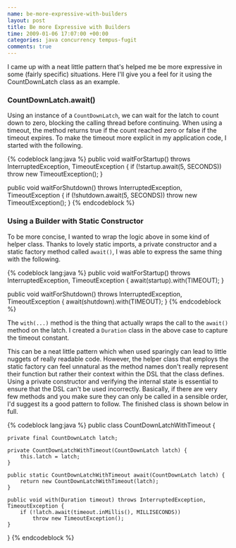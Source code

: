 ```yaml
---
name: be-more-expressive-with-builders
layout: post
title: Be more Expressive with Builders
time: 2009-01-06 17:07:00 +00:00
categories: java concurrency tempus-fugit
comments: true
---
```


I came up with a neat little pattern that's helped me be more expressive in some (fairly specific) situations. Here I'll give you a feel for it using the CountDownLatch class as an example.
  

### CountDownLatch.await()

Using an instance of a `CountDownLatch`, we can wait for the latch to count down
to zero, blocking the calling thread before continuing. When using a timeout,
the method returns true if the count reached zero or false if the timeout
expires. To make the timeout more explicit in my application code, I started
with the following.

{% codeblock lang:java %}
public void waitForStartup() throws InterruptedException, TimeoutException {
    if (!startup.await(5, SECONDS))
        throw new TimeoutException();
}

public void waitForShutdown() throws InterruptedException, TimeoutException {
    if (!shutdown.await(5, SECONDS))
        throw new TimeoutException();
}
{% endcodeblock %}


### Using a Builder with Static Constructor

To be more concise, I wanted to wrap the logic above in some kind of helper
class. Thanks to lovely static imports, a private constructor and a static
factory method called `await()`, I was able to express the same thing with the
following.

  
{% codeblock lang:java %}
public void waitForStartup() throws InterruptedException, TimeoutException {
    await(startup).with(TIMEOUT);
}

public void waitForShutdown() throws InterruptedException, TimeoutException {
    await(shutdown).with(TIMEOUT);
}
{% endcodeblock %}


The `with(...)` method is the thing that actually wraps the call to the `await()`
method on the latch. I created a `Duration` class in the above case to capture
the timeout constant.

  
This can be a neat little pattern which when used sparingly can lead to little
nuggets of really readable code. However, the helper class that employs the
static factory can feel unnatural as the method names don't really represent
their function but rather their context within the DSL that the class defines.
Using a private constructor and verifying the internal state is essential to
ensure that the DSL can't be used incorrectly. Basically, if there are very
few methods and you make sure they can only be called in a sensible order, I'd
suggest its a good pattern to follow. The finished class is shown below in full.

  
{% codeblock lang:java %}
public class CountDownLatchWithTimeout {

    private final CountDownLatch latch;

    private CountDownLatchWithTimeout(CountDownLatch latch) {
        this.latch = latch;
    }

    public static CountDownLatchWithTimeout await(CountDownLatch latch) {
        return new CountDownLatchWithTimeout(latch);
    }

    public void with(Duration timeout) throws InterruptedException, TimeoutException {
        if (!latch.await(timeout.inMillis(), MILLISECONDS))
            throw new TimeoutException();
    }
}
{% endcodeblock %}

  


